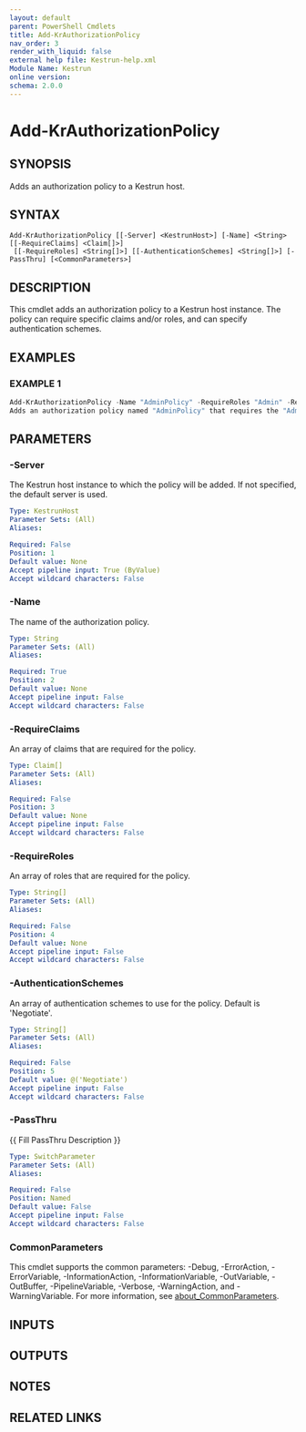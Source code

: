 ```yaml
---
layout: default
parent: PowerShell Cmdlets
title: Add-KrAuthorizationPolicy
nav_order: 3
render_with_liquid: false
external help file: Kestrun-help.xml
Module Name: Kestrun
online version:
schema: 2.0.0
---
```


# Add-KrAuthorizationPolicy

## SYNOPSIS
Adds an authorization policy to a Kestrun host.

## SYNTAX

```
Add-KrAuthorizationPolicy [[-Server] <KestrunHost>] [-Name] <String> [[-RequireClaims] <Claim[]>]
 [[-RequireRoles] <String[]>] [[-AuthenticationSchemes] <String[]>] [-PassThru] [<CommonParameters>]
```

## DESCRIPTION
This cmdlet adds an authorization policy to a Kestrun host instance.
The policy can require specific claims and/or roles, and can specify authentication schemes.

## EXAMPLES

### EXAMPLE 1
```powershell
Add-KrAuthorizationPolicy -Name "AdminPolicy" -RequireRoles "Admin" -RequireClaims (New-Object System.Security.Claims.Claim("Department", "IT"))
Adds an authorization policy named "AdminPolicy" that requires the "Admin" role and a claim of type "Department" with value "IT".
```

## PARAMETERS

### -Server
The Kestrun host instance to which the policy will be added.
If not specified, the default server is used.

```yaml
Type: KestrunHost
Parameter Sets: (All)
Aliases:

Required: False
Position: 1
Default value: None
Accept pipeline input: True (ByValue)
Accept wildcard characters: False
```

### -Name
The name of the authorization policy.

```yaml
Type: String
Parameter Sets: (All)
Aliases:

Required: True
Position: 2
Default value: None
Accept pipeline input: False
Accept wildcard characters: False
```

### -RequireClaims
An array of claims that are required for the policy.

```yaml
Type: Claim[]
Parameter Sets: (All)
Aliases:

Required: False
Position: 3
Default value: None
Accept pipeline input: False
Accept wildcard characters: False
```

### -RequireRoles
An array of roles that are required for the policy.

```yaml
Type: String[]
Parameter Sets: (All)
Aliases:

Required: False
Position: 4
Default value: None
Accept pipeline input: False
Accept wildcard characters: False
```

### -AuthenticationSchemes
An array of authentication schemes to use for the policy.
Default is 'Negotiate'.

```yaml
Type: String[]
Parameter Sets: (All)
Aliases:

Required: False
Position: 5
Default value: @('Negotiate')
Accept pipeline input: False
Accept wildcard characters: False
```

### -PassThru
{{ Fill PassThru Description }}

```yaml
Type: SwitchParameter
Parameter Sets: (All)
Aliases:

Required: False
Position: Named
Default value: False
Accept pipeline input: False
Accept wildcard characters: False
```

### CommonParameters
This cmdlet supports the common parameters: -Debug, -ErrorAction, -ErrorVariable, -InformationAction, -InformationVariable, -OutVariable, -OutBuffer, -PipelineVariable, -Verbose, -WarningAction, and -WarningVariable. For more information, see [about_CommonParameters](http://go.microsoft.com/fwlink/?LinkID=113216).

## INPUTS

## OUTPUTS

## NOTES

## RELATED LINKS
